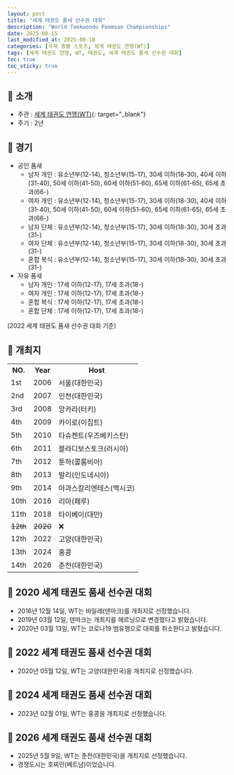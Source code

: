 ```yaml
---
layout: post
title: "세계 태권도 품새 선수권 대회"
description: "World Taekwondo Poomsae Championships"
date: 2025-08-15
last_modified_at: 2025-08-18
categories: [국제 종별 스포츠, 세계 태권도 연맹(WT)]
tags: [세계 태권도 연맹, WT, 태권도, 세계 태권도 품새 선수권 대회]
toc: true
toc_sticky: true
---
```

## 📜 소개
* 주관 : [세계 태권도 연맹(WT)](https://www.worldtaekwondo.org/index.html){: target="_blank"}
* 주기 : 2년

## 📜 경기
* 공인 품새
  * 남자 개인 : 유소년부(12-14), 청소년부(15-17), 30세 이하(18-30), 40세 이하(31-40), 50세 이하(41-50), 60세 이하(51-60), 65세 이하(61-65), 65세 초과(66-)
  * 여자 개인 : 유소년부(12-14), 청소년부(15-17), 30세 이하(18-30), 40세 이하(31-40), 50세 이하(41-50), 60세 이하(51-60), 65세 이하(61-65), 65세 초과(66-)
  * 남자 단체 : 유소년부(12-14), 청소년부(15-17), 30세 이하(18-30), 30세 초과(31-)
  * 여자 단체 : 유소년부(12-14), 청소년부(15-17), 30세 이하(18-30), 30세 초과(31-)
  * 혼합 복식 : 유소년부(12-14), 청소년부(15-17), 30세 이하(18-30), 30세 초과(31-)
* 자유 품새
  * 남자 개인 : 17세 이하(12-17), 17세 초과(18-)
  * 여자 개인 : 17세 이하(12-17), 17세 초과(18-)
  * 혼합 복식 : 17세 이하(12-17), 17세 초과(18-)
  * 혼합 단체 : 17세 이하(12-17), 17세 초과(18-)

(2022 세계 태권도 품새 선수권 대회 기준)

## 📜 개최지

<html>

<head>
    <meta charset="UTF-8">
</head>

<body>
    <table>
        <tr class="header-row">
            <th class="col-no">NO.</th>
            <th class="col-year">Year</th>
            <th class="col-host">Host</th>
        </tr>
        <tr>
            <td><span class="korea-host">1st</span></td>
            <td><span class="korea-host">2006</span></td>
            <td><span class="korea-host">서울(대한민국)</span></td>
        </tr>
        <tr>
            <td><span class="korea-host">2nd</span></td>
            <td><span class="korea-host">2007</span></td>
            <td><span class="korea-host">인천(대한민국)</span></td>
        </tr>
        <tr>
            <td>3rd</td>
            <td>2008</td>
            <td>앙카라(터키)</td>
        </tr>
        <tr>
            <td>4th</td>
            <td>2009</td>
            <td>카이로(이집트)</td>
        </tr>
        <tr>
            <td>5th</td>
            <td>2010</td>
            <td>타슈켄트(우즈베키스탄)</td>
        </tr>
        <tr>
            <td>6th</td>
            <td>2011</td>
            <td>블라디보스토크(러시아)</td>
        </tr>
        <tr>
            <td>7th</td>
            <td>2012</td>
            <td>툰하(콜롬비아)</td>
        </tr>
        <tr>
            <td>8th</td>
            <td>2013</td>
            <td>발리(인도네시아)</td>
        </tr>
        <tr>
            <td>9th</td>
            <td>2014</td>
            <td>아과스칼리엔테스(멕시코)</td>
        </tr>
        <tr>
            <td>10th</td>
            <td>2016</td>
            <td>리마(페루)</td>
        </tr>
        <tr>
            <td>11th</td>
            <td>2018</td>
            <td>타이베이(대만)</td>
        </tr>
        <tr>
            <td><del>12th</del></td>
            <td><del>2020</del></td>
            <td>❌</td>
        </tr>
        <tr>
            <td><span class="korea-host">12th</span></td>
            <td><span class="korea-host">2022</span></td>
            <td><span class="korea-host">고양(대한민국)</span></td>
        </tr>
        <tr>
            <td>13th</td>
            <td>2024</td>
            <td>홍콩</td>
        </tr>
        <tr>
            <td><span class="korea-host">14th</span></td>
            <td><span class="korea-host">2026</span></td>
            <td><span class="korea-host">춘천(대한민국)</span></td>
        </tr>
    </table>
</body>

</html>

## 📜 2020 세계 태권도 품새 선수권 대회
* 2016년 12월 14일, WT는 바일레(덴마크)를 개최지로 선정했습니다.
* 2019년 03월 12일, 덴마크는 개최지를 헤르닝으로 변경했다고 밝혔습니다.
* 2020년 03월 13일, WT는 코로나19 범유행으로 대회를 취소한다고 밝혔습니다.

## 📜 2022 세계 태권도 품새 선수권 대회
* 2020년 05월 12일, WT는 <span class="korea-host">고양(대한민국)</span>을 개최지로 선정했습니다.

## 📜 2024 세계 태권도 품새 선수권 대회
* 2023년 02월 01일, WT는 <span class="foreign-host">홍콩</span>을 개최지로 선정했습니다.

## 📜 2026 세계 태권도 품새 선수권 대회
* 2025년 5월 9일, WT는 <span class="korea-host">춘천(대한민국)</span>을 개최지로 선정했습니다.
* 경쟁도시는 호찌민(베트남)이었습니다.
